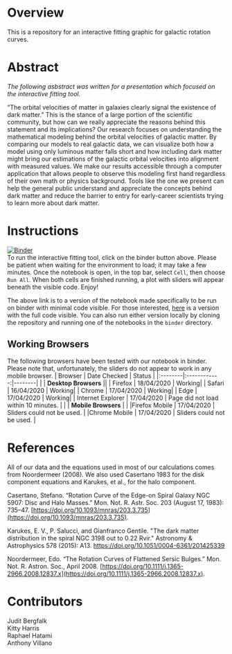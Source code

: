 # Overview
This is a repository for an interactive fitting graphic for galactic rotation curves.

# Abstract
*The following asbstract was written for a presentation which focused on the interactive fitting tool.*

“The orbital velocities of matter in galaxies clearly signal the existence of dark matter.” This is the stance of a large portion of the scientific community, but how can we really appreciate the reasons behind this statement and its implications? Our research focuses on understanding the mathematical modeling behind the orbital velocities of galactic matter.  By comparing our models to real galactic data, we can visualize both how a model using only luminous matter falls short and how including dark matter might bring our estimations of the galactic orbital velocities into alignment with measured values. We make our results accessible through a computer application that allows people to observe this modeling first hand regardless of their own math or physics background. Tools like the one we present can help the general public understand and appreciate the concepts behind dark matter and reduce the barrier to entry for early-career scientists trying to learn more about dark matter.

# Instructions
[![Binder](https://mybinder.org/badge_logo.svg)](https://mybinder.org/v2/gh/villano-lab/galactic-spin/master?filepath=binder%2FRotation_Curve_Sliders.ipynb)
<br /> To run the interactive fitting tool, click on the binder button above. Please be patient when waiting for the environment to load; it may take a few minutes. Once the notebook is open, in the top bar, select `Cell`, then choose `Run All`. When both cells are finished running, a plot with sliders will appear beneath the visible code. Enjoy!

The above link is to a version of the notebook made specifically to be run on binder with minimal code visible.
For those interested, [here](https://mybinder.org/v2/gh/villano-lab/galactic-spin/master?filepath=binder%2FRotation_Curve_Sliders-With-Code.ipynb)
is a version with the full code visible. You can also run either version locally by cloning the repository and running one of the notebooks in the `binder` directory.

## Working Browsers
The following browsers have been tested with our notebook in binder.  
Please note that, unfortunately, the sliders do not appear to work in any mobile browser.
| Browser | Date Checked | Status |
|:--------|:------------:|--------|
|         | **Desktop Browsers** ||
| Firefox | 18/04/2020   | Working|
| Safari  | 16/04/2020   | Working|
| Chrome  | 17/04/2020   | Working|
| Edge    | 17/04/2020   | Working|
| Internet Explorer | 17/04/2020 | Page did not load within 10 minutes. |
|         | **Mobile Browsers** | |
|Firefox Mobile | 17/04/2020 | Sliders could not be used. |
|Chrome Mobile  | 17/04/2020 | Sliders could not be used. |

# References
All of our data and the equations used in most of our calculations comes from Noordermeer (2008). We also used Casertano 1983 for the disk component equations and Karukes, et al., for the halo component.

Casertano, Stefano. “Rotation Curve of the Edge-on Spiral Galaxy NGC 5907: Disc and Halo Masses.” Mon. Not. R. Astr. Soc. 203 (August 17, 1983): 735–47. [https://doi.org/10.1093/mnras/203.3.735](https://doi.org/10.1093/mnras/203.3.735). 

Karukes, E. V., P. Salucci, and Gianfranco Gentile. "The dark matter distribution in the spiral NGC 3198 out to 0.22 Rvir." Astronomy & Astrophysics 578 (2015): A13. https://doi.org/10.1051/0004-6361/201425339

Noordermeer, Edo. “The Rotation Curves of Flattened Sersic Bulges.” Mon. Not. R. Astron. Soc., April 2008. [https://doi.org/10.1111/j.1365-2966.2008.12837.x](https://doi.org/10.1111/j.1365-2966.2008.12837.x).

# Contributors
Judit Bergfalk  
Kitty Harris  
Raphael Hatami  
Anthony Villano
